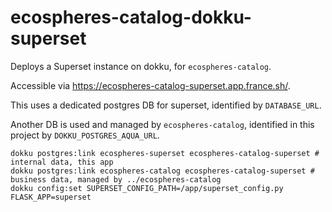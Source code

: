 # ecospheres-catalog-dokku-superset

Deploys a Superset instance on dokku, for `ecospheres-catalog`.

Accessible via https://ecospheres-catalog-superset.app.france.sh/.

This uses a dedicated postgres DB for superset, identified by `DATABASE_URL`.

Another DB is used and managed by `ecospheres-catalog`, identified in this project by `DOKKU_POSTGRES_AQUA_URL`.


```shell
dokku postgres:link ecospheres-superset ecospheres-catalog-superset # internal data, this app
dokku postgres:link ecospheres-catalog ecospheres-catalog-superset # business data, managed by ../ecospheres-catalog
dokku config:set SUPERSET_CONFIG_PATH=/app/superset_config.py FLASK_APP=superset
```
